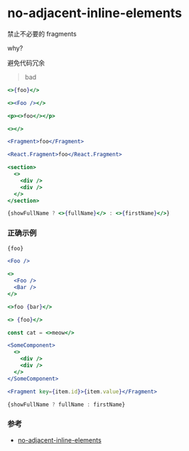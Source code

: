 # no-adjacent-inline-elements

禁止不必要的 fragments

why?

避免代码冗余
> bad

```jsx
<>{foo}</>

<><Foo /></>

<p><>foo</></p>

<></>

<Fragment>foo</Fragment>

<React.Fragment>foo</React.Fragment>

<section>
  <>
    <div />
    <div />
  </>
</section>

{showFullName ? <>{fullName}</> : <>{firstName}</>}
```

### 正确示例

```jsx
{foo}

<Foo />

<>
  <Foo />
  <Bar />
</>

<>foo {bar}</>

<> {foo}</>

const cat = <>meow</>

<SomeComponent>
  <>
    <div />
    <div />
  </>
</SomeComponent>

<Fragment key={item.id}>{item.value}</Fragment>

{showFullName ? fullName : firstName}
```

### 参考

- [no-adjacent-inline-elements](https://github.com/jsx-eslint/eslint-plugin-react/blob/c42b624d0fb9ad647583a775ab9751091eec066f/docs/rules/no-adjacent-inline-elements)
